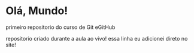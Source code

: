 # Olá, Mundo!
primeiro repositorio do curso de Git eGitHub

repositorio criado durante a aula ao vivo!
essa linha eu adicionei direto no site!
